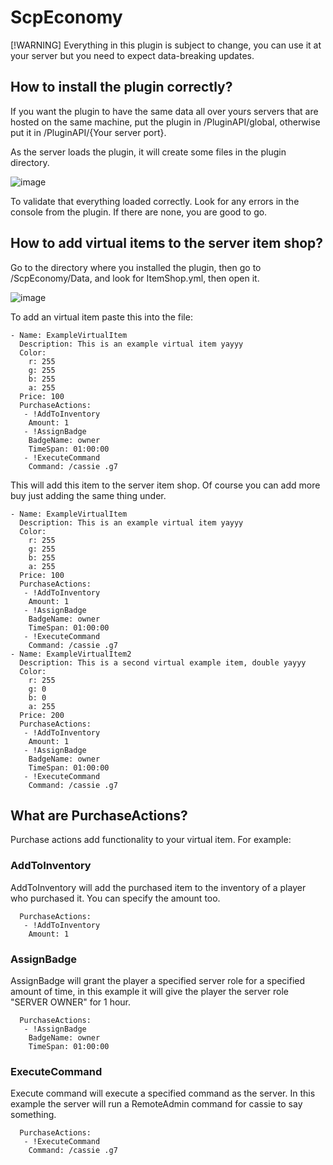 # ScpEconomy

[!WARNING]
Everything in this plugin is subject to change, you can use it at your server but you need to expect data-breaking updates.

## How to install the plugin correctly?

If you want the plugin to have the same data all over yours servers that are hosted on the same machine, put the plugin in /PluginAPI/global, otherwise put it in /PluginAPI/{Your server port}.

As the server loads the plugin, it will create some files in the plugin directory.

![image](https://github.com/user-attachments/assets/f3a5250b-8bc8-434b-8ee4-daecbde8e672)

To validate that everything loaded correctly. Look for any errors in the console from the plugin. If there are none, you are good to go.

## How to add virtual items to the server item shop?

Go to the directory where you installed the plugin, then go to /ScpEconomy/Data, and look for ItemShop.yml, then open it.

![image](https://github.com/user-attachments/assets/533fd320-ada6-4757-94a1-42026eaf35a4)

To add an virtual item paste this into the file:

```
- Name: ExampleVirtualItem
  Description: This is an example virtual item yayyy
  Color:
    r: 255
    g: 255
    b: 255
    a: 255
  Price: 100
  PurchaseActions:
   - !AddToInventory
    Amount: 1
   - !AssignBadge
    BadgeName: owner
    TimeSpan: 01:00:00
   - !ExecuteCommand
    Command: /cassie .g7
```

This will add this item to the server item shop.
Of course you can add more buy just adding the same thing under.

```
- Name: ExampleVirtualItem
  Description: This is an example virtual item yayyy
  Color:
    r: 255
    g: 255
    b: 255
    a: 255
  Price: 100
  PurchaseActions:
   - !AddToInventory
    Amount: 1
   - !AssignBadge
    BadgeName: owner
    TimeSpan: 01:00:00
   - !ExecuteCommand
    Command: /cassie .g7
- Name: ExampleVirtualItem2
  Description: This is a second virtual example item, double yayyy
  Color:
    r: 255
    g: 0
    b: 0
    a: 255
  Price: 200
  PurchaseActions:
   - !AddToInventory
    Amount: 1
   - !AssignBadge
    BadgeName: owner
    TimeSpan: 01:00:00
   - !ExecuteCommand
    Command: /cassie .g7
```

## What are PurchaseActions?

Purchase actions add functionality to your virtual item.
For example:

### AddToInventory
AddToInventory will add the purchased item to the inventory of a player who purchased it. You can specify the amount too.

```
  PurchaseActions:
   - !AddToInventory
    Amount: 1
```

### AssignBadge
AssignBadge will grant the player a specified server role for a specified amount of time, in this example it will give the player the server role "SERVER OWNER" for 1 hour.

```
  PurchaseActions:
   - !AssignBadge
    BadgeName: owner
    TimeSpan: 01:00:00
```

### ExecuteCommand
Execute command will execute a specified command as the server. In this example the server will run a RemoteAdmin command for cassie to say something.

```
  PurchaseActions:
   - !ExecuteCommand
    Command: /cassie .g7
```

